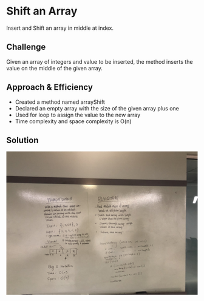 # Shift an Array
Insert and Shift an array in middle at index.

## Challenge
Given an array of integers and value to be inserted,
the method inserts the value on the middle of the given array.

## Approach & Efficiency
- Created a method named arrayShift 
- Declared an empty array with the size of the given array plus one
- Used for loop to assign the value to the new array
- Time complexity and space complexity is O(n)

## Solution
![](../assets/lab-02.png)
